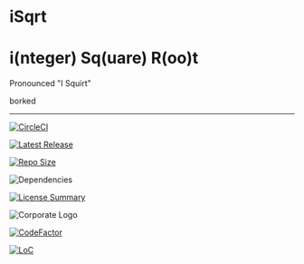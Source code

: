 # iSqrt
i(nteger) Sq(uare) R(oo)t
==========
Pronounced "I Squirt"

borked

----------
[![CircleCI](https://img.shields.io/circleci/build/github/InnovAnon-Inc/iSqrt/?color=%23FF1100&logo=InnovAnon%2C%20Inc.&logoColor=%23FF1133&style=plastic)](https://circleci.com/gh/InnovAnon-Inc/iSqrt/)

[![Latest Release](https://img.shields.io/github/commits-since/InnovAnon-Inc/iSqrt//latest?color=%23FF1100&include_prereleases&logo=InnovAnon%2C%20Inc.&logoColor=%23FF1133&style=plastic)](https://github.com/InnovAnon-Inc/iSqrt//releases/latest)

[![Repo Size](https://img.shields.io/github/repo-size/InnovAnon-Inc/iSqrt/?color=%23FF1100&logo=InnovAnon%2C%20Inc.&logoColor=%23FF1133&style=plastic)](https://github.com/InnovAnon-Inc/iSqrt/)

![Dependencies](https://img.shields.io/librariesio/github/InnovAnon-Inc/iSqrt/?color=%23FF1100&style=plastic)

[![License Summary](https://img.shields.io/github/license/InnovAnon-Inc/iSqrt/?color=%23FF1100&label=Free%20Code%20for%20a%20Free%20World%21&logo=InnovAnon%2C%20Inc.&logoColor=%23FF1133&style=plastic)](https://tldrlegal.com/license/unlicense#summary)

![Corporate Logo](https://i.imgur.com/UD8y4Is.gif)

[![CodeFactor](https://www.codefactor.io/repository/github/InnovAnon-Inc/iSqrt/badge)](https://www.codefactor.io/repository/github/InnovAnon-Inc/iSqrt/)

[![LoC](https://tokei.rs/b1/github/InnovAnon-Inc/iSqrt/?category=code)](https://github.com/InnovAnon-Inc/iSqrt/)

